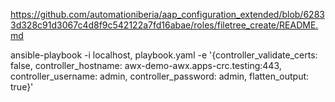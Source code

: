 https://github.com/automationiberia/aap_configuration_extended/blob/62833d328c91d3067c4d8f9c542122a7fd16abae/roles/filetree_create/README.md


ansible-playbook -i localhost, playbook.yaml -e '{controller_validate_certs: false, controller_hostname: awx-demo-awx.apps-crc.testing:443, controller_username: admin, controller_password: admin, flatten_output: true}'